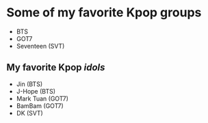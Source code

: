 # Some of my **favorite** Kpop groups
- BTS
- GOT7
- Seventeen (SVT)

## My favorite Kpop _idols_
- Jin (BTS)
- J-Hope (BTS)
- Mark Tuan (GOT7)
- BamBam (GOT7)
- DK (SVT)


